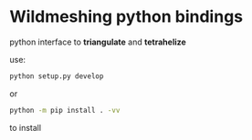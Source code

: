 # Wildmeshing python bindings

python interface to **triangulate** and **tetrahelize**

use:

```bash
python setup.py develop
```

or 
```bash
python -m pip install . -vv
```
to install